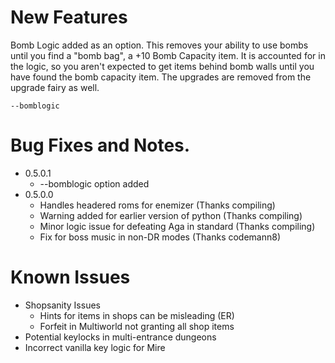 # New Features

Bomb Logic added as an option. This removes your ability to use bombs until you find a "bomb bag", a +10 Bomb Capacity item. It is accounted for in the logic, so you aren't expected to get items behind bomb walls until you have found the bomb capacity item. The upgrades are removed from the upgrade fairy as well.
 
```
--bomblogic
```

# Bug Fixes and Notes.
* 0.5.0.1
	* --bomblogic option added 
* 0.5.0.0
	* Handles headered roms for enemizer (Thanks compiling)
	* Warning added for earlier version of python (Thanks compiling)
	* Minor logic issue for defeating Aga in standard (Thanks compiling)
	* Fix for boss music in non-DR modes (Thanks codemann8)

# Known Issues

* Shopsanity Issues
	* Hints for items in shops can be misleading (ER)
	* Forfeit in Multiworld not granting all shop items
* Potential keylocks in multi-entrance dungeons
* Incorrect vanilla key logic for Mire